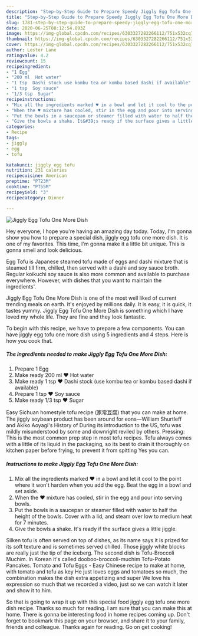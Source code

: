 ```yaml
---
description: "Step-by-Step Guide to Prepare Speedy Jiggly Egg Tofu One More Dish"
title: "Step-by-Step Guide to Prepare Speedy Jiggly Egg Tofu One More Dish"
slug: 1781-step-by-step-guide-to-prepare-speedy-jiggly-egg-tofu-one-more-dish
date: 2020-06-25T08:12:54.893Z
image: https://img-global.cpcdn.com/recipes/6303327282266112/751x532cq70/jiggly-egg-tofu-one-more-dish-recipe-main-photo.jpg
thumbnail: https://img-global.cpcdn.com/recipes/6303327282266112/751x532cq70/jiggly-egg-tofu-one-more-dish-recipe-main-photo.jpg
cover: https://img-global.cpcdn.com/recipes/6303327282266112/751x532cq70/jiggly-egg-tofu-one-more-dish-recipe-main-photo.jpg
author: Lester Lane
ratingvalue: 4.2
reviewcount: 15
recipeingredient:
- "1 Egg"
- "200 ml  Hot water"
- "1 tsp  Dashi stock use kombu tea or kombu based dashi if available"
- "1 tsp  Soy sauce"
- "1/3 tsp  Sugar"
recipeinstructions:
- "Mix all the ingredients marked ♥ in a bowl and let it cool to the point where it won&#39;t harden when you add the egg. Beat the egg in a bowl and set aside."
- "When the ♥ mixture has cooled, stir in the egg and pour into serving bowls."
- "Put the bowls in a saucepan or steamer filled with water to half the height of the bowls. Cover with a lid, and steam over low to medium heat for 7 minutes."
- "Give the bowls a shake. It&#39;s ready if the surface gives a little jiggle."
categories:
- Recipe
tags:
- jiggly
- egg
- tofu

katakunci: jiggly egg tofu 
nutrition: 231 calories
recipecuisine: American
preptime: "PT23M"
cooktime: "PT55M"
recipeyield: "3"
recipecategory: Dinner

---
```



![Jiggly Egg Tofu One More Dish](https://img-global.cpcdn.com/recipes/6303327282266112/751x532cq70/jiggly-egg-tofu-one-more-dish-recipe-main-photo.jpg)

Hey everyone, I hope you're having an amazing day today. Today, I'm gonna show you how to prepare a special dish, jiggly egg tofu one more dish. It is one of my favorites. This time, I'm gonna make it a little bit unique. This is gonna smell and look delicious.

Egg Tofu is Japanese steamed tofu made of eggs and dashi mixture that is steamed till firm, chilled, then served with a dashi and soy sauce broth. Regular koikuchi soy sauce is also more common and available to purchase everywhere. However, with dishes that you want to maintain the ingredients&#39;.

Jiggly Egg Tofu One More Dish is one of the most well liked of current trending meals on earth. It's enjoyed by millions daily. It is easy, it is quick, it tastes yummy. Jiggly Egg Tofu One More Dish is something which I have loved my whole life. They are fine and they look fantastic.


To begin with this recipe, we have to prepare a few components. You can have jiggly egg tofu one more dish using 5 ingredients and 4 steps. Here is how you cook that.

<!--inarticleads1-->

##### The ingredients needed to make Jiggly Egg Tofu One More Dish:

1. Prepare 1 Egg
1. Make ready 200 ml ♥ Hot water
1. Make ready 1 tsp ♥ Dashi stock (use kombu tea or kombu based dashi if available)
1. Prepare 1 tsp ♥ Soy sauce
1. Make ready 1/3 tsp ♥ Sugar


Easy Sichuan homestyle tofu recipe (家常豆腐) that you can make at home. The jiggly soybean product has been around for eons—William Shurtleff and Akiko Aoyagi&#39;s History of During its introduction to the US, tofu was mildly misunderstood by some and downright reviled by others. Pressing: This is the most common prep step in most tofu recipes. Tofu always comes with a little of its liquid in the packaging, so its best to drain it thoroughly on kitchen paper before frying, to prevent it from spitting Yes you can. 

<!--inarticleads2-->

##### Instructions to make Jiggly Egg Tofu One More Dish:

1. Mix all the ingredients marked ♥ in a bowl and let it cool to the point where it won&#39;t harden when you add the egg. Beat the egg in a bowl and set aside.
1. When the ♥ mixture has cooled, stir in the egg and pour into serving bowls.
1. Put the bowls in a saucepan or steamer filled with water to half the height of the bowls. Cover with a lid, and steam over low to medium heat for 7 minutes.
1. Give the bowls a shake. It&#39;s ready if the surface gives a little jiggle.


Silken tofu is often served on top of dishes, as its name says it is prized for its soft texture and is sometimes served chilled. Those jiggly white blocks are really just the tip of the iceberg. The second dish is Tofu-Broccoli Muchim. In Korean it&#39;s called dooboo-broccoli-muchim Tofu-Potato Pancakes. Tomato and Tofu Eggs - Easy Chinese recipe to make at home, with tomato and tofu as key He just loves eggs and tomatoes so much, the combination makes the dish extra appetizing and super We love his expression so much that we recorded a video, just so we can watch it later and show it to him. 

So that is going to wrap it up with this special food jiggly egg tofu one more dish recipe. Thanks so much for reading. I am sure that you can make this at home. There is gonna be interesting food in home recipes coming up. Don't forget to bookmark this page on your browser, and share it to your family, friends and colleague. Thanks again for reading. Go on get cooking!
